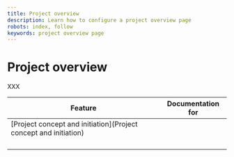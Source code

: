 ```yaml
---
title: Project overview
description: Learn how to configure a project overview page
robots: index, follow
keywords: project overview page
---
```


# Project overview

XXX

| Feature                                                      | Documentation for |
| ------------------------------------------------------------ | ----------------- |
| [Project concept and initiation](Project concept and initiation) |                   |
|                                                              |                   |
|                                                              |                   |
|                                                              |                   |
|                                                              |                   |

